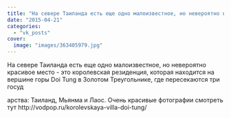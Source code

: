 ```yaml
---
title: "На севере Таиланда есть еще одно малоизвестное, но невероятно красивое место - это королевская резид..."
date: "2015-04-21"
categories: 
  - "vk_posts"
cover:
  image: "images/363405979.jpg"
---
```


На севере Таиланда есть еще одно малоизвестное, но невероятно красивое место - это королевская резиденция, которая находится на вершине горы Doi Tung в Золотом Треугольнике, где пересекаются три госуд

<!--more--> арства: Таиланд, Мьянма и Лаос. Очень красивые фотографии смотреть тут http://vodpop.ru/korolevskaya-villa-doi-tung/
